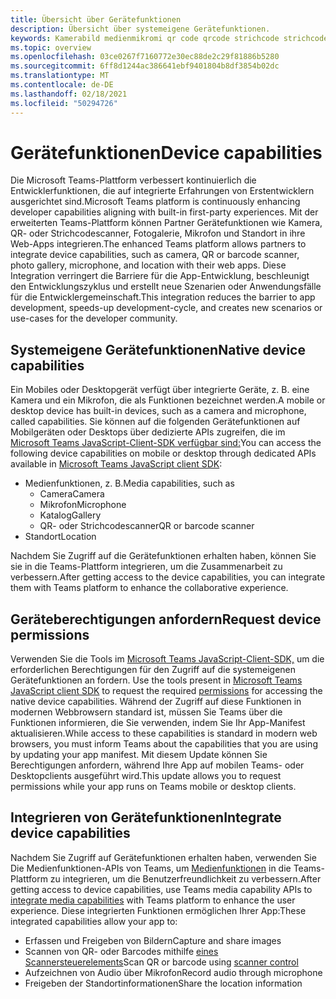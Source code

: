 ```yaml
---
title: Übersicht über Gerätefunktionen
description: Übersicht über systemeigene Gerätefunktionen.
keywords: Kamerabild medienmikromi qr code qrcode strichcode strichcode scan scanner funktionen systemeigene Geräteberechtigungen
ms.topic: overview
ms.openlocfilehash: 03ce0267f7160772e30ec88de2c29f81886b5280
ms.sourcegitcommit: 6ff8d1244ac386641ebf9401804b8df3854b02dc
ms.translationtype: MT
ms.contentlocale: de-DE
ms.lasthandoff: 02/18/2021
ms.locfileid: "50294726"
---
```

# <a name="device-capabilities"></a><span data-ttu-id="4d6b7-104">Gerätefunktionen</span><span class="sxs-lookup"><span data-stu-id="4d6b7-104">Device capabilities</span></span> 

<span data-ttu-id="4d6b7-105">Die Microsoft Teams-Plattform verbessert kontinuierlich die Entwicklerfunktionen, die auf integrierte Erfahrungen von Erstentwicklern ausgerichtet sind.</span><span class="sxs-lookup"><span data-stu-id="4d6b7-105">Microsoft Teams platform is continuously enhancing developer capabilities aligning with built-in first-party experiences.</span></span> <span data-ttu-id="4d6b7-106">Mit der erweiterten Teams-Plattform können Partner Gerätefunktionen wie Kamera, QR- oder Strichcodescanner, Fotogalerie, Mikrofon und Standort in ihre Web-Apps integrieren.</span><span class="sxs-lookup"><span data-stu-id="4d6b7-106">The enhanced Teams platform allows partners to integrate device capabilities, such as camera, QR or barcode scanner, photo gallery, microphone, and location with their web apps.</span></span> <span data-ttu-id="4d6b7-107">Diese Integration verringert die Barriere für die App-Entwicklung, beschleunigt den Entwicklungszyklus und erstellt neue Szenarien oder Anwendungsfälle für die Entwicklergemeinschaft.</span><span class="sxs-lookup"><span data-stu-id="4d6b7-107">This integration reduces the barrier to app development, speeds-up development-cycle, and creates new scenarios or use-cases for the developer community.</span></span>

## <a name="native-device-capabilities"></a><span data-ttu-id="4d6b7-108">Systemeigene Gerätefunktionen</span><span class="sxs-lookup"><span data-stu-id="4d6b7-108">Native device capabilities</span></span>

<span data-ttu-id="4d6b7-109">Ein Mobiles oder Desktopgerät verfügt über integrierte Geräte, z. B. eine Kamera und ein Mikrofon, die als Funktionen bezeichnet werden.</span><span class="sxs-lookup"><span data-stu-id="4d6b7-109">A mobile or desktop device has built-in devices, such as a camera and microphone, called capabilities.</span></span> <span data-ttu-id="4d6b7-110">Sie können auf die folgenden Gerätefunktionen auf Mobilgeräten oder Desktops über dedizierte APIs zugreifen, die im [Microsoft Teams JavaScript-Client-SDK verfügbar sind:](/javascript/api/overview/msteams-client?view=msteams-client-js-latest&preserve-view=true)</span><span class="sxs-lookup"><span data-stu-id="4d6b7-110">You can access the following device capabilities on mobile or desktop through dedicated APIs available in [Microsoft Teams JavaScript client SDK](/javascript/api/overview/msteams-client?view=msteams-client-js-latest&preserve-view=true):</span></span>
* <span data-ttu-id="4d6b7-111">Medienfunktionen, z. B.</span><span class="sxs-lookup"><span data-stu-id="4d6b7-111">Media capabilities, such as</span></span>
    * <span data-ttu-id="4d6b7-112">Camera</span><span class="sxs-lookup"><span data-stu-id="4d6b7-112">Camera</span></span>
    * <span data-ttu-id="4d6b7-113">Mikrofon</span><span class="sxs-lookup"><span data-stu-id="4d6b7-113">Microphone</span></span>
    * <span data-ttu-id="4d6b7-114">Katalog</span><span class="sxs-lookup"><span data-stu-id="4d6b7-114">Gallery</span></span>
    * <span data-ttu-id="4d6b7-115">QR- oder Strichcodescanner</span><span class="sxs-lookup"><span data-stu-id="4d6b7-115">QR or barcode scanner</span></span>
* <span data-ttu-id="4d6b7-116">Standort</span><span class="sxs-lookup"><span data-stu-id="4d6b7-116">Location</span></span>

<span data-ttu-id="4d6b7-117">Nachdem Sie Zugriff auf die Gerätefunktionen erhalten haben, können Sie sie in die Teams-Plattform integrieren, um die Zusammenarbeit zu verbessern.</span><span class="sxs-lookup"><span data-stu-id="4d6b7-117">After getting access to the device capabilities, you can integrate them with Teams platform to enhance the collaborative experience.</span></span> 

## <a name="request-device-permissions"></a><span data-ttu-id="4d6b7-118">Geräteberechtigungen anfordern</span><span class="sxs-lookup"><span data-stu-id="4d6b7-118">Request device permissions</span></span>

<span data-ttu-id="4d6b7-119">Verwenden Sie die Tools im [Microsoft Teams JavaScript-Client-SDK,](/javascript/api/overview/msteams-client?view=msteams-client-js-latest&preserve-view=true) um die erforderlichen Berechtigungen für den Zugriff auf die systemeigenen Gerätefunktionen an fordern. [](native-device-permissions.md)</span><span class="sxs-lookup"><span data-stu-id="4d6b7-119">Use the tools present in [Microsoft Teams JavaScript client SDK](/javascript/api/overview/msteams-client?view=msteams-client-js-latest&preserve-view=true) to request the required  [permissions](native-device-permissions.md) for accessing the native device capabilities.</span></span> <span data-ttu-id="4d6b7-120">Während der Zugriff auf diese Funktionen in modernen Webbrowsern standard ist, müssen Sie Teams über die Funktionen informieren, die Sie verwenden, indem Sie Ihr App-Manifest aktualisieren.</span><span class="sxs-lookup"><span data-stu-id="4d6b7-120">While access to these capabilities is standard in modern web browsers, you must inform Teams about the capabilities that you are using by updating your app manifest.</span></span> <span data-ttu-id="4d6b7-121">Mit diesem Update können Sie Berechtigungen anfordern, während Ihre App auf mobilen Teams- oder Desktopclients ausgeführt wird.</span><span class="sxs-lookup"><span data-stu-id="4d6b7-121">This update allows you to request permissions while your app runs on Teams mobile or desktop clients.</span></span>
 
 ## <a name="integrate-device-capabilities"></a><span data-ttu-id="4d6b7-122">Integrieren von Gerätefunktionen</span><span class="sxs-lookup"><span data-stu-id="4d6b7-122">Integrate device capabilities</span></span>

<span data-ttu-id="4d6b7-123">Nachdem Sie Zugriff auf Gerätefunktionen erhalten haben, verwenden Sie Die Medienfunktionen-APIs von Teams, um [Medienfunktionen](mobile-camera-image-permissions.md) in die Teams-Plattform zu integrieren, um die Benutzerfreundlichkeit zu verbessern.</span><span class="sxs-lookup"><span data-stu-id="4d6b7-123">After getting access to device capabilities, use Teams media capability APIs to [integrate media capabilities](mobile-camera-image-permissions.md) with Teams platform to enhance the user experience.</span></span> <span data-ttu-id="4d6b7-124">Diese integrierten Funktionen ermöglichen Ihrer App:</span><span class="sxs-lookup"><span data-stu-id="4d6b7-124">These integrated capabilities allow your app to:</span></span>

* <span data-ttu-id="4d6b7-125">Erfassen und Freigeben von Bildern</span><span class="sxs-lookup"><span data-stu-id="4d6b7-125">Capture and share images</span></span>
* <span data-ttu-id="4d6b7-126">Scannen von QR- oder Barcodes mithilfe [eines Scannersteuerelements](qr-barcode-scanner-capability.md)</span><span class="sxs-lookup"><span data-stu-id="4d6b7-126">Scan QR or barcode using [scanner control](qr-barcode-scanner-capability.md)</span></span>
* <span data-ttu-id="4d6b7-127">Aufzeichnen von Audio über Mikrofon</span><span class="sxs-lookup"><span data-stu-id="4d6b7-127">Record audio through microphone</span></span>
* <span data-ttu-id="4d6b7-128">Freigeben der Standortinformationen</span><span class="sxs-lookup"><span data-stu-id="4d6b7-128">Share the location information</span></span>
